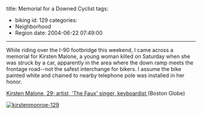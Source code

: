 title: Memorial for a Downed Cyclist
tags:
  - biking
id: 129
categories:
  - Neighborhood
  - Region
date: 2004-06-22 07:49:00
---

While riding over the I-90 footbridge this weekend, I came across a memorial for Kirsten Malone, a young woman killed on Saturday when she was struck by a car, apparently in the area where the down ramp meets the frontage road--not the safest interchange for bikers. I assume the bike painted white and chained to nearby telephone pole was installed in her honor.

[Kirsten Malone, 29; artist, 'The Faux' singer, keyboardist ](http://www.boston.com/news/globe/obituaries/articles/2004/06/17/kirsten_malone_29_artist_the_faux_singer_keyboardist_1087448723/) (Boston Globe)

[![](http://whereproject.files.wordpress.com/2009/11/kirstenmonroe-129.jpg "kirstenmonroe-129")](http://whereproject.files.wordpress.com/2009/11/kirstenmonroe-129.jpg)